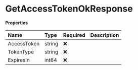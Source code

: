 # GetAccessTokenOkResponse

**Properties**

| Name        | Type   | Required | Description |
| :---------- | :----- | :------- | :---------- |
| AccessToken | string | ❌       |             |
| TokenType   | string | ❌       |             |
| ExpiresIn   | int64  | ❌       |             |
